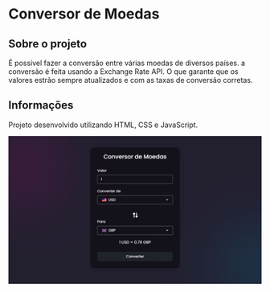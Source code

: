 # Conversor de Moedas

## Sobre o projeto

É possível fazer a conversão entre várias moedas de diversos países. a conversão é feita usando a Exchange Rate API. O que garante que os valores estrão sempre atualizados e com as taxas de conversão corretas.

## Informações

Projeto desenvolvido utilizando HTML, CSS e JavaScript.

<img src="screenshot.jpg"/>
